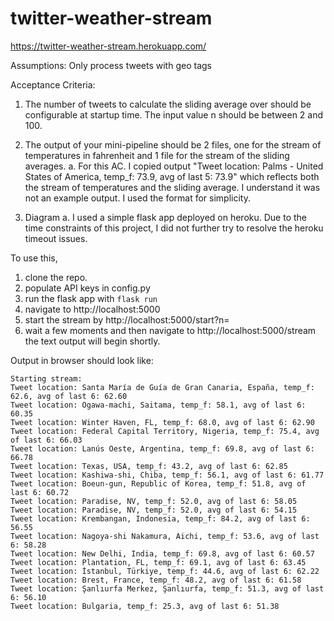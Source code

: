 # twitter-weather-stream
https://twitter-weather-stream.herokuapp.com/


Assumptions: Only process tweets with geo tags

Acceptance Criteria:
1. The number of tweets to calculate the sliding average over should be configurable at
    startup time. The input value n should be between 2 and 100.
2. The output of your mini-pipeline should be 2 files, one for the stream of temperatures in
    fahrenheit and 1 file for the stream of the sliding averages.
    a. For this AC. I copied output "Tweet location: Palms - United States of America, temp_f: 73.9, avg of last 5: 73.9"
        which reflects both the stream of temperatures and the sliding average. I understand it was not an example output.
        I used the format for simplicity.

3. Diagram a. I used a simple flask app deployed on heroku. Due to the time constraints of this project, 
I did not further try to resolve the heroku timeout issues.


To use this, 
1. clone the repo.
2. populate API keys in config.py
3. run the flask app with ```flask run``` 
4. navigate to http://localhost:5000
5. start the stream by http://localhost:5000/start?n=
6. wait a few moments and then navigate to http://localhost:5000/stream the text output will begin shortly.
  
Output in browser should look like:
```
Starting stream: 
Tweet location: Santa María de Guía de Gran Canaria, España, temp_f: 62.6, avg of last 6: 62.60 
Tweet location: Ogawa-machi, Saitama, temp_f: 58.1, avg of last 6: 60.35 
Tweet location: Winter Haven, FL, temp_f: 68.0, avg of last 6: 62.90 
Tweet location: Federal Capital Territory, Nigeria, temp_f: 75.4, avg of last 6: 66.03 
Tweet location: Lanús Oeste, Argentina, temp_f: 69.8, avg of last 6: 66.78 
Tweet location: Texas, USA, temp_f: 43.2, avg of last 6: 62.85 
Tweet location: Kashiwa-shi, Chiba, temp_f: 56.1, avg of last 6: 61.77 
Tweet location: Boeun-gun, Republic of Korea, temp_f: 51.8, avg of last 6: 60.72 
Tweet location: Paradise, NV, temp_f: 52.0, avg of last 6: 58.05 
Tweet location: Paradise, NV, temp_f: 52.0, avg of last 6: 54.15 
Tweet location: Krembangan, Indonesia, temp_f: 84.2, avg of last 6: 56.55 
Tweet location: Nagoya-shi Nakamura, Aichi, temp_f: 53.6, avg of last 6: 58.28 
Tweet location: New Delhi, India, temp_f: 69.8, avg of last 6: 60.57 
Tweet location: Plantation, FL, temp_f: 69.1, avg of last 6: 63.45 
Tweet location: İstanbul, Türkiye, temp_f: 44.6, avg of last 6: 62.22 
Tweet location: Brest, France, temp_f: 48.2, avg of last 6: 61.58 
Tweet location: Şanlıurfa Merkez, Şanlıurfa, temp_f: 51.3, avg of last 6: 56.10 
Tweet location: Bulgaria, temp_f: 25.3, avg of last 6: 51.38 
```